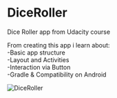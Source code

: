 # DiceRoller
Dice Roller app from Udacity course 

From creating this app i learn about: </br>
	-Basic app structure</br>
	-Layout and Activities</br>
	-Interaction via Button</br>
	-Gradle & Compatibility on Android</br>
	
![DiceRoller](https://user-images.githubusercontent.com/15187211/150624075-19cf7bc2-43dd-47f1-9541-72912b9dce77.gif)

